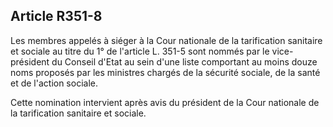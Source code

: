 ## Article R351-8

Les membres appelés à siéger à la Cour nationale de la tarification sanitaire et sociale au titre du 1° de
l'article L. 351-5 sont nommés par le vice-président du Conseil d'Etat au sein d'une liste comportant au moins
douze noms proposés par les ministres chargés de la sécurité sociale, de la santé et de l'action sociale.

Cette nomination intervient après avis du président de la Cour nationale de la tarification sanitaire et sociale.

